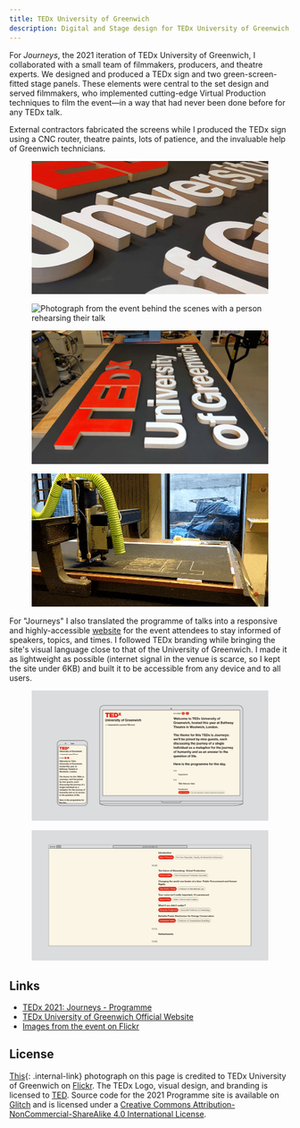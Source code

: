 ```yaml
---
title: TEDx University of Greenwich
description: Digital and Stage design for TEDx University of Greenwich, 2019-2021
---
```

For _Journeys_, the 2021 iteration of TEDx University of Greenwich, I collaborated with a small team of filmmakers, producers, and theatre experts. We designed and produced a TEDx sign and two green-screen-fitted stage panels. These elements were central to the set design and served filmmakers, who implemented cutting-edge Virtual Production techniques to film the event—in a way that had never been done before for any TEDx talk.

External contractors fabricated the screens while I produced the TEDx sign using a CNC router, theatre paints, lots of patience, and the invaluable help of Greenwich technicians.

<div class="split-layout">
    <figure style="flex: 1.777">
        <img src="assets/tedx/sign_3.jpg" alt="Close-up of the TEDx University of Greenwich sign showing the letters places on the board" loading="lazy">
    </figure>
    <figure style="flex: 1.5">
        <img id="event_image" src="assets/tedx/event_1.jpg" alt="Photograph from the event behind the scenes with a person rehearsing their talk" loading="lazy">
    </figure>
</div>

<div class="split-layout">
    <figure style="flex: 1.777">
        <img src="assets/tedx/sign_2.jpg" alt="View of the sign from the side, pictured in a workshop" loading="lazy">
    </figure>
    <figure style="flex: 1.777">
        <img src="assets/tedx/cnc.gif" alt="Lopping GIF of the CNC machine imprinting the TED letters on a black MDF board" loading="lazy">
    </figure>
</div>

For "Journeys" I also translated the programme of talks into a responsive and highly-accessible [website](https://journeys-tedx.glitch.me/) for the event attendees to stay informed of speakers, topics, and times. I followed TEDx branding while bringing the site's visual language close to that of the University of Greenwich. I made it as lightweight as possible (internet signal in the venue is scarce, so I kept the site under 6KB) and built it to be accessible from any device and to all users. 

<figure>
    <img src="assets/tedx/frame.jpg" alt="Mockup of a phone and a laptop with the TEDx 2021 programme website in their viewports" loading="lazy">
</figure>

<figure>
    <img src="assets/tedx/browser-mockup.jpg" alt="mockup of a browser window showing the TEDx 2021 Programme website." loading="lazy">
</figure>

## Links

- [TEDx 2021: Journeys - Programme](https://journeys-tedx.glitch.me/)
- [TEDx University of Greenwich Official Website](https://www.tedxgreenwichuniversity.co.uk/)
- [Images from the event on Flickr](https://www.flickr.com/photos/186880348@N07/)

## License

[This](#event_image){: .internal-link} photograph on this page is credited to TEDx University of Greenwich on <a href="https://flic.kr/p/2mGZF7n" target="_blank" rel="noopener noreferrer">Flickr</a>. The TEDx Logo, visual design, and branding is licensed to <a href="https://www.ted.com/about/programs-initiatives/tedx-program" target="_blank" rel="noopener noreferrer">TED</a>. Source code for the 2021 Programme site is available on <a href="https://glitch.com/edit/#!/journeys-tedx" target="_blank" rel="noopener noreferrer">Glitch</a> and is licensed under a <a rel="license" href="http://creativecommons.org/licenses/by-nc-sa/4.0/" target="_blank" rel="noopener noreferrer">Creative Commons Attribution-NonCommercial-ShareAlike 4.0 International License</a>.